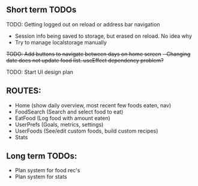 ## Short term TODOs
TODO: Getting logged out on reload or address bar navigation
- Session info being saved to storage, but erased on reload. No idea why
- Try to manage localstorage manually

~~TODO: Add buttons to navigate between days on home screen~~
    ~~- Changing date does not update food list. useEffect dependency problem?~~

TODO: Start UI design plan



## ROUTES:
- Home (show daily overview, most recent few foods eaten, nav)
- FoodSearch (Search and select food to eat)
- EatFood (Log food with amount eaten)
- UserPrefs (Goals, metrics, settings)
- UserFoods (See/edit custom foods, build custom recipes)
- Stats

## Long term TODOs:
- Plan system for food rec's
- Plan system for stats
